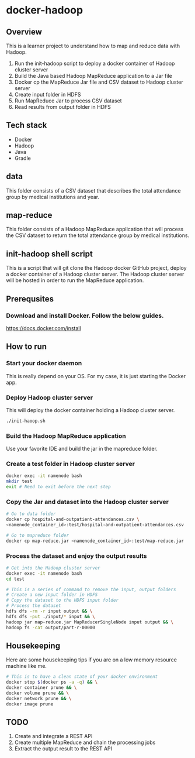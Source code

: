 # docker-hadoop

## Overview
This is a learner project to understand how to map and reduce data with Hadoop.

1. Run the init-hadoop script to deploy a docker container of Hadoop cluster server
2. Build the Java based Hadoop MapReduce application to a Jar file
3. Docker cp the MapReduce Jar file and CSV dataset to Hadoop cluster server
4. Create input folder in HDFS
5. Run MapReduce Jar to process CSV dataset
7. Read results from output folder in HDFS

## Tech stack
- Docker
- Hadoop
- Java
- Gradle

## data
This folder consists of a CSV dataset that describes the total attendance group by medical institutions and year.

## map-reduce
This folder consists of a Hadoop MapReduce application that will process the CSV dataset to return the total attendance group by medical institutions.

## init-hadoop shell script
This is a script that will git clone the Hadoop docker GitHub project, deploy a docker container of a Hadoop cluster server. The Hadoop cluster server will be hosted in order to run the MapReduce application.

## Prerequsites

### Download and install Docker. Follow the below guides.
https://docs.docker.com/install


## How to run

### Start your docker daemon
This is really depend on your OS. For my case, it is just starting the Docker app.

### Deploy Hadoop cluster server
This will deploy the docker container holding a Hadoop cluster server.
```bash
./init-haoop.sh
```

### Build the Hadoop MapReduce application
Use your favorite IDE and build the jar in the mapreduce folder.

### Create a test folder in Hadoop cluster server
```bash
docker exec -it namenode bash
mkdir test
exit # Need to exit before the next step
```

### Copy the Jar and dataset into the Hadoop cluster server
```bash
# Go to data folder
docker cp hospital-and-outpatient-attendances.csv \
<namenode_container_id>:test/hospital-and-outpatient-attendances.csv

# Go to mapreduce folder
docker cp map-reduce.jar <namenode_container_id>:test/map-reduce.jar
```

### Process the dataset and enjoy the output results
```bash
# Get into the Hadoop cluster server
docker exec -it namenode bash
cd test

# This is a series of command to remove the input, output folders
# Create a new input folder in HDFS
# Copy the dataset to the HDFS input folder
# Process the dataset
hdfs dfs -rm -r input output && \
hdfs dfs -put ./input/* input && \
hadoop jar map-reduce.jar MapReducerSingleNode input output && \
hadoop fs -cat output/part-r-00000
```

## Housekeeping
Here are some housekeeping tips if you are on a low memory resource machine like me.

```bash
# This is to have a clean state of your docker environment
docker stop $(docker ps -a -q) && \
docker container prune && \
docker volume prune && \
docker network prune && \
docker image prune
```

## TODO
1. Create and integrate a REST API
2. Create multiple MapReduce and chain the processing jobs
3. Extract the output result to the REST API